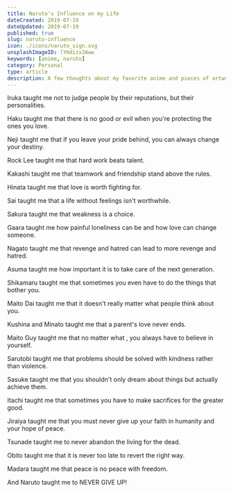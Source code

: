 ```yaml
---
title: Naruto's Influence on my Life
dateCreated: 2019-07-19
dateUpdated: 2019-07-19
published: true
slug: naruto-influence
icon: ./icons/naruto_sign.svg
unsplashImageID: lYHdizx3Aww
keywords: [anime, naruto]
category: Personal
type: article
description: A few thoughts about my favorite anime and pieces of artwork in general. Mainly, how it impacted my life.
---
```


Iruka taught me not to judge people by their reputations, but their personalities.

Haku taught me that there is no good or evil when you're protecting the ones you love.

Neji taught me that if you leave your pride behind, you can always change your destiny.

Rock Lee taught me that hard work beats talent.

Kakashi taught me that teamwork and friendship stand above the rules.

Hinata taught me that love is worth fighting for.

Sai taught me that a life without feelings isn't worthwhile.

Sakura taught me that weakness is a choice.

Gaara taught me how painful loneliness can be and how love can change someone.

Nagato taught me that revenge and hatred can lead to more revenge and hatred.

Asuma taught me how important it is to take care of the next generation.

Shikamaru taught me that sometimes you even have to do the things that bother you.

Maito Dai taught me that it doesn't really matter what people think about you.

Kushina and Minato taught me that a parent's love never ends.

Maito Guy taught me that no matter what , you always have to believe in yourself.

Sarutobi taught me that problems should be solved with kindness rather than violence.

Sasuke taught me that you shouldn't only dream about things but actually achieve them.

Itachi taught me that sometimes you have to make sacrifices for the greater good.

Jiraiya taught me that you must never give up your faith in humanity and your hope of peace.

Tsunade taught me to never abandon the living for the dead.

Obito taught me that it is never too late to revert the right way.

Madara taught me that peace is no peace with freedom.

And Naruto taught me to NEVER GIVE UP!
